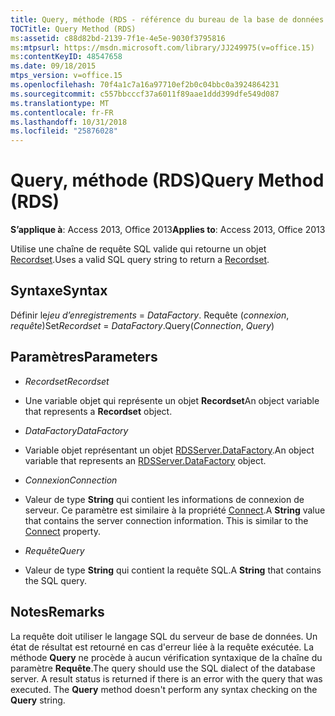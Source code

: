 ```yaml
---
title: Query, méthode (RDS - référence du bureau de la base de données Access)
TOCTitle: Query Method (RDS)
ms:assetid: c88d82bd-2139-7f1e-4e5e-9030f3795816
ms:mtpsurl: https://msdn.microsoft.com/library/JJ249975(v=office.15)
ms:contentKeyID: 48547658
ms.date: 09/18/2015
mtps_version: v=office.15
ms.openlocfilehash: 70f4a1c7a16a97710ef2b0c04bbc0a3924864231
ms.sourcegitcommit: c557bbcccf37a6011f89aae1ddd399dfe549d087
ms.translationtype: MT
ms.contentlocale: fr-FR
ms.lasthandoff: 10/31/2018
ms.locfileid: "25876028"
---
```

# <a name="query-method-rds"></a><span data-ttu-id="b89a8-102">Query, méthode (RDS)</span><span class="sxs-lookup"><span data-stu-id="b89a8-102">Query Method (RDS)</span></span>


<span data-ttu-id="b89a8-103">**S’applique à**: Access 2013, Office 2013</span><span class="sxs-lookup"><span data-stu-id="b89a8-103">**Applies to**: Access 2013, Office 2013</span></span>


<span data-ttu-id="b89a8-104">Utilise une chaîne de requête SQL valide qui retourne un objet [Recordset](recordset-object-ado.md).</span><span class="sxs-lookup"><span data-stu-id="b89a8-104">Uses a valid SQL query string to return a [Recordset](recordset-object-ado.md).</span></span>

## <a name="syntax"></a><span data-ttu-id="b89a8-105">Syntaxe</span><span class="sxs-lookup"><span data-stu-id="b89a8-105">Syntax</span></span>

<span data-ttu-id="b89a8-106">Définir le*jeu d’enregistrements* = *DataFactory*. Requête (*connexion*, *requête*)</span><span class="sxs-lookup"><span data-stu-id="b89a8-106">Set*Recordset* = *DataFactory*.Query(*Connection*, *Query*)</span></span>

## <a name="parameters"></a><span data-ttu-id="b89a8-107">Paramètres</span><span class="sxs-lookup"><span data-stu-id="b89a8-107">Parameters</span></span>

  - <span data-ttu-id="b89a8-108">*Recordset*</span><span class="sxs-lookup"><span data-stu-id="b89a8-108">*Recordset*</span></span>

  - <span data-ttu-id="b89a8-109">Une variable objet qui représente un objet **Recordset**</span><span class="sxs-lookup"><span data-stu-id="b89a8-109">An object variable that represents a **Recordset** object.</span></span>

  - <span data-ttu-id="b89a8-110">*DataFactory*</span><span class="sxs-lookup"><span data-stu-id="b89a8-110">*DataFactory*</span></span>

  - <span data-ttu-id="b89a8-111">Variable objet représentant un objet [RDSServer.DataFactory](datafactory-object-rdsserver.md).</span><span class="sxs-lookup"><span data-stu-id="b89a8-111">An object variable that represents an [RDSServer.DataFactory](datafactory-object-rdsserver.md) object.</span></span>

  - <span data-ttu-id="b89a8-112">*Connexion*</span><span class="sxs-lookup"><span data-stu-id="b89a8-112">*Connection*</span></span>

  - <span data-ttu-id="b89a8-p101">Valeur de type **String** qui contient les informations de connexion de serveur. Ce paramètre est similaire à la propriété [Connect](connect-property-rds.md).</span><span class="sxs-lookup"><span data-stu-id="b89a8-p101">A **String** value that contains the server connection information. This is similar to the [Connect](connect-property-rds.md) property.</span></span>

  - <span data-ttu-id="b89a8-115">*Requête*</span><span class="sxs-lookup"><span data-stu-id="b89a8-115">*Query*</span></span>

  - <span data-ttu-id="b89a8-116">Valeur de type **String** qui contient la requête SQL.</span><span class="sxs-lookup"><span data-stu-id="b89a8-116">A **String** that contains the SQL query.</span></span>

## <a name="remarks"></a><span data-ttu-id="b89a8-117">Notes</span><span class="sxs-lookup"><span data-stu-id="b89a8-117">Remarks</span></span>

<span data-ttu-id="b89a8-p102">La requête doit utiliser le langage SQL du serveur de base de données. Un état de résultat est retourné en cas d'erreur liée à la requête exécutée. La méthode **Query** ne procède à aucun vérification syntaxique de la chaîne du paramètre **Requête**.</span><span class="sxs-lookup"><span data-stu-id="b89a8-p102">The query should use the SQL dialect of the database server. A result status is returned if there is an error with the query that was executed. The **Query** method doesn't perform any syntax checking on the **Query** string.</span></span>


